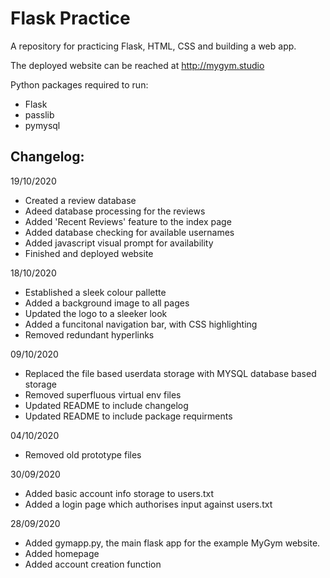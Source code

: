 # Flask Practice

A repository for practicing Flask, HTML, CSS and building a web app.

The deployed website can be reached at http://mygym.studio

Python packages required to run:
- Flask
- passlib
- pymysql


## Changelog:

19/10/2020
- Created a review database
- Adeed database processing for the reviews
- Added 'Recent Reviews' feature to the index page
- Added database checking for available usernames
- Added javascript visual prompt for availability
- Finished and deployed website

18/10/2020
- Established a sleek colour pallette
- Added a background image to all pages
- Updated the logo to a sleeker look
- Added a funcitonal navigation bar, with CSS highlighting
- Removed redundant hyperlinks 

09/10/2020
- Replaced the file based userdata storage with MYSQL database based 
storage
- Removed superfluous virtual env files
- Updated README to include changelog
- Updated README to include package requirments

04/10/2020
- Removed old prototype files

30/09/2020
- Added basic account info storage to users.txt
- Added a login page which authorises input against users.txt

28/09/2020
- Added gymapp.py, the main flask app for the example MyGym website.
- Added homepage
- Added account creation function
